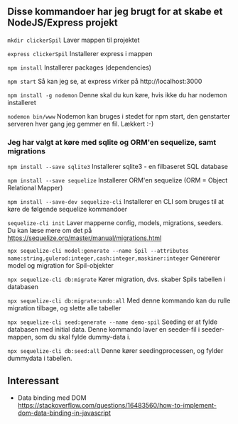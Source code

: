 

## Disse kommandoer har jeg brugt for at skabe et NodeJS/Express projekt

`mkdir clickerSpil` 
Laver mappen til projektet 

`express clickerSpil`
Installerer express i mappen

`npm install`
Installerer packages (dependencies)

`npm start`
Så kan jeg se, at express virker på http://localhost:3000

`npm install -g nodemon`
Denne skal du kun køre, hvis ikke du har nodemon installeret

`nodemon bin/www`
Nodemon kan bruges i stedet for npm start, den genstarter serveren hver gang jeg gemmer en fil. Lækkert :-)

### Jeg har valgt at køre med sqlite og ORM'en sequelize, samt migrations

`npm install --save sqlite3`
Installerer sqlite3 - en filbaseret SQL database

`npm install --save sequelize`
Installerer ORM'en sequelize (ORM = Object Relational Mapper)

`npm install --save-dev sequelize-cli`
Installerer en CLI som bruges til at køre de følgende sequelize kommandoer

`sequelize-cli init` 
Laver mapperne config, models, migrations, seeders. Du kan læse mere om det på https://sequelize.org/master/manual/migrations.html 

`npx sequelize-cli model:generate --name Spil --attributes name:string,gulerod:integer,cash:integer,maskiner:integer`
Genererer model og migration for Spil-objekter

`npx sequelize-cli db:migrate`
Kører migration, dvs. skaber Spils tabellen i databasen

`npx sequelize-cli db:migrate:undo:all`
Med denne kommando kan du rulle migration tilbage, og slette alle tabeller

`npx sequelize-cli seed:generate --name demo-spil`
Seeding er at fylde databasen med initial data. Denne kommando laver en seeder-fil i seeder-mappen, som du skal fylde dummy-data i. 

`npx sequelize-cli db:seed:all`
Denne kører seedingprocessen, og fylder dummydata i tabellen.

## Interessant
- Data binding med DOM
https://stackoverflow.com/questions/16483560/how-to-implement-dom-data-binding-in-javascript
